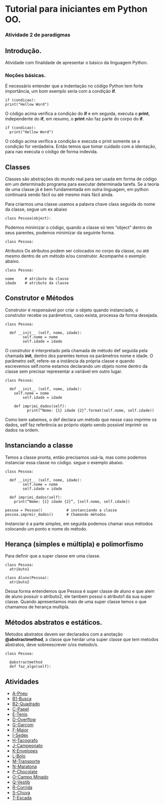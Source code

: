 # Tutorial para iniciantes em Python OO.
### Atividade 2 de paradigmas

## Introdução.

Atividade com finalidade de apresentar o básico da linguagem Python.

### Noções básicas.

É necessário entender que a indentação no código Python tem forte importância,
um bom exemplo seria com a condição **if**.

```
if (condicao):
print("Hellow Word")
```
O código acima verifica a condição do **if** e em seguida, executa o **print**, independente
do **if**, em resumo, o **print** não faz parte do corpo do **if**.
```
if (condicao):
  print("Hellow Word")
```
O código acima verifica a condição e executa o print somente se a condição for verdadeira.
Então temos que tomar cuidado com a identação, para nao executa o código de forma indevida.

## Classes

Classes são abstrações do mundo real para ser usada em forma de código em um determinado programa para executar determinada tarefa. Se a teoria de uma classe já é bem fundamentada em outra linguagem, em python continuará sendo fácil ou até mesmo mais fácil ainda.

Para criarmos uma classe usamos a palavra chave class seguida do nome da classe, segue um ex abaixo
```
class Pessoa(object):
```
Podemos minimizar o código, quando a classe só tem “object” dentro de seus parentes, podemos minimizar da seguinte forma.
```
class Pessoa:
```
Atributos
Os atributos podem ser colocados no corpo da classe, ou até mesmo dentro de um método e/ou construtor. Acompanhe o exemplo abaixo.
```
class Pessoa:

nome     # atributo da classe
idade    # atributo da classe
```
## Construtor e Métodos

Construtor é responsável por criar o objeto quando instanciado, o construtor recebe os parâmetros, caso exista, processa da forma desejada.
```
class Pessoa:

  def __init__ (self, nome, idade):
		self.nome = nome
		self.idade = idade
```
O construtor é interpretado pela chamada de método def seguida pela chamada __init__, dentro dos parentes temos os parâmetros nome e idade. O parâmetro self, refere-se a instância da própria classe e quando escrevemos self.nome estamos declarando um objeto nome dentro da classe sem precisar representar a variável em outro lugar.
```
class Pessoa:

  def __init__ (self, nome, idade):
    self.nome = nome
		self.idade = idade

    def imprimi_dados(self):
		  print(“Nome: {1} idade {2}”.format(self.nome, self.idade))
```
Como bem sabemos, o def declara um método que nesse caso imprime os dados, self faz referência ao próprio objeto sendo possível imprimir os dados na ordem.

## Instanciando a classe
Temos a classe pronta, então precisamos usá-la, mas como podemos instanciar essa classe no código. segue o exemplo abaixo.
```
class Pessoa:

  def __init__ (self, nome, idade):
		self.nome = nome
		self.idade = idade

  def imprimi_dados(self):
    print(“Nome: {1} idade {2}”, [self.nome, self.idade])

pessoa = Pessoa() 			# instanciando a classe
pessoa.imprmir_dados()  	# Chamando métodos
```
Instanciar é a parte simples, em seguida podemos chamar seus métodos colocando um ponto e nome do método.

## Herança (simples e múltipla) e polimorfismo

Para definir que a super classe em uma classe.

```
class Pessoa:
  atributo1

class Aluno(Pessoa):
  atributo2
```
Dessa forma entendemos que Pessoa é super classe de aluno e que alem de aluno possuir o atributo2,
ele tambem possui o atributo1 da sua super classe.
Quando apresentamos mais de uma super classe temos o que chamamos de herança multipla.

## Métodos abstratos e estáticos.

Metodos abstratos devem ser declarados com a anotação **@abstractmethod**, a classe que herdar
uma super classe que tem metodos abstratos, deve sobreescrever o/os metodo/s.

```
class Pessoa:

  @abstractmethod
  def faz_algo(self):
```

## Atividades

* [A-Pneu](http://br.spoj.com/problems/JPNEU/)
* [B1-Busca](http://olimpiada.ic.unicamp.br/pratique/programacao/nivelj/2012f1pj_busca)
* [B2-Quadrado](http://br.spoj.com/problems/QUADRAD2/)
* [C-Papel](http://olimpiada.ic.unicamp.br/pratique/programacao/nivelj/2009f1pj_papel)
* [E-Tenis](http://olimpiada.ic.unicamp.br/pratique/programacao/nivelj/2012f2pj_tenis)
* [D-Overflow](http://olimpiada.ic.unicamp.br/pratique/programacao/nivelj/2009f1pj_overflow)
* [G-Garçom](http://olimpiada.ic.unicamp.br/pratique/programacao/nivelj/2010f1pj_garcom)
* [F-Maior](http://olimpiada.ic.unicamp.br/pratique/programacao/nivelj/2012f1pj_maior)
* [I-Sedex](http://olimpiada.ic.unicamp.br/pratique/programacao/nivelj/2010f1pj_sedex)
* [H-Tacografo](http://olimpiada.ic.unicamp.br/pratique/programacao/nivelj/2010f2pj_tacografo)
* [J-Campeonato](http://olimpiada.ic.unicamp.br/pratique/programacao/nivelj/2012f1pj_campeonato)
* [K-Envelopes](http://olimpiada.ic.unicamp.br/pratique/programacao/nivelj/2009f1pj_envelopes1)
* [L-Bolo](http://olimpiada.ic.unicamp.br/pratique/programacao/nivelj/2012f2pj_bolo)
* [M-Transporte](http://olimpiada.ic.unicamp.br/pratique/programacao/nivelj/2011f1pj_transporte)
* [N-Maratona](http://olimpiada.ic.unicamp.br/pratique/programacao/nivelj/2009f2pj_maratona)
* [P-Chocolate](http://olimpiada.ic.unicamp.br/pratique/programacao/nivelj/2012f2pj_chocolate)
* [O-Campo Minado](http://olimpiada.ic.unicamp.br/pratique/programacao/nivelj/2011f1pj_campominado)
* [Q-Vestib](http://olimpiada.ic.unicamp.br/pratique/programacao/nivelj/2008f1pj_vestib)
* [R-Corrida](http://olimpiada.ic.unicamp.br/pratique/programacao/nivelj/2011f1pj_corrida)
* [S-Chuva](http://olimpiada.ic.unicamp.br/pratique/programacao/nivelj/2011f2pj_chuva)
* [T-Escada](http://olimpiada.ic.unicamp.br/pratique/programacao/nivelj/2010f2pj_escada)
